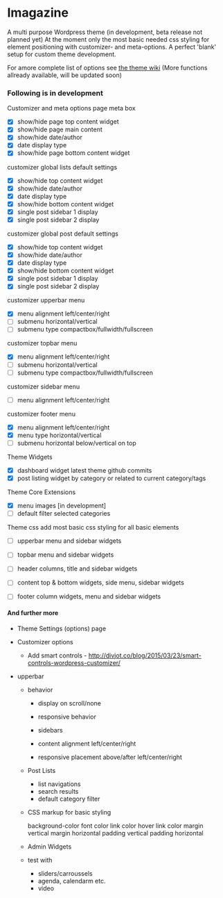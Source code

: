 # Imagazine
A multi purpose Wordpress theme (in development, beta release not planned yet)
At the moment only the most basic needed css styling for element positioning with customizer- and meta-options. A perfect 'blank' setup for custom theme development.

For amore complete list of options see [the theme wiki](https://github.com/oddsized/imagazine/wiki/Imagazine-Theme-Options)
(More functions allready available, will be updated soon)

### Following is in development
 
Customizer and meta options
page meta box
- [x] show/hide page top content widget
- [x] show/hide page main content
- [x] show/hide date/author
- [x] date display type 
- [x] show/hide page bottom content widget

customizer global lists default settings
- [x] show/hide top content widget
- [x] show/hide date/author
- [x] date display type 
- [x] show/hide bottom content widget
- [x] single post sidebar 1 display
- [x] single post sidebar 2 display

customizer global post default settings
- [x] show/hide top content widget
- [x] show/hide date/author
- [x] date display type 
- [x] show/hide bottom content widget
- [x] single post sidebar 1 display
- [x] single post sidebar 2 display

customizer upperbar menu 
- [x] menu alignment left/center/right
- [ ] submenu horizontal/vertical
- [ ] submenu type compactbox/fullwidth/fullscreen

customizer topbar menu 
- [x] menu alignment left/center/right
- [ ] submenu horizontal/vertical
- [ ] submenu type compactbox/fullwidth/fullscreen

customizer sidebar menu 
- [ ] menu alignment left/center/right

customizer footer menu 
- [x] menu alignment left/center/right
- [x] menu type horizontal/vertical 
- [ ] submenu horizontal below/vertical on top

Theme Widgets
- [x] dashboard widget latest theme github commits 
- [x] post listing widget by category or related to current category/tags

Theme Core Extensions
- [x] menu images [in development]
- [ ] default filter selected categories
 
Theme css
add most basic css styling for all basic elements
- [ ]  upperbar menu and sidebar widgets
- [ ]  topbar  menu and sidebar widgets
- [ ]  header  columns, title and sidebar widgets
- [ ]  content top & bottom widgets, side menu, sidebar widgets
- [ ]  footer column widgets, menu and sidebar widgets
 
 
 
#### And further more
 
 * Theme Settings (options) page	
 	
 * Customizer options
 	* Add smart controls - http://divjot.co/blog/2015/03/23/smart-controls-wordpress-customizer/
	
 * upperbar
    * behavior 
	  	* display on scroll/none
	  	* responsive behavior
      
	
    	* sidebars
	  	* content alignment left/center/right
	  	* responsive placement above/after left/center/right
  
  	* Post Lists
		* list navigations
  		* search results
		* default category filter
		
  	* CSS markup for basic styling
	
		background-color
		font color
		link color
		hover link color
		margin vertical
		margin horizontal
		padding vertical
		padding horizontal

	* Admin Widgets
		
	* test with 
		* sliders/carroussels
		* agenda, calendarm etc.
		* video
